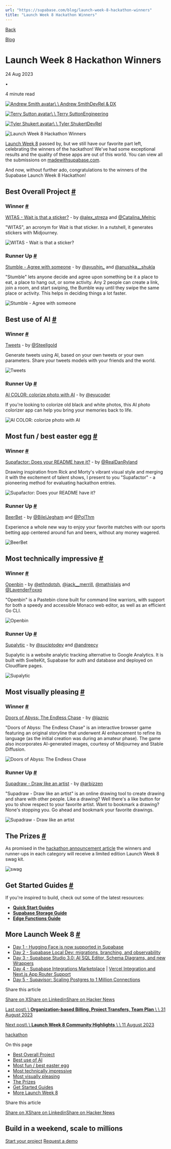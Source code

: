 ```yaml
---
url: "https://supabase.com/blog/launch-week-8-hackathon-winners"
title: "Launch Week 8 Hackathon Winners"
---
```


[Back](https://supabase.com/blog)

[Blog](https://supabase.com/blog)

# Launch Week 8 Hackathon Winners

24 Aug 2023

•

4 minute read

[![Andrew Smith avatar](https://supabase.com/_next/image?url=https%3A%2F%2Fgithub.com%2Fsilentworks.png&w=96&q=75&dpl=dpl_7FY8EmFQ6G3YqautJ4Fvh1viLnvu)\\
\\
Andrew SmithDevRel & DX](https://github.com/silentworks)

[![Terry Sutton avatar](https://supabase.com/_next/image?url=https%3A%2F%2Fgithub.com%2Fsaltcod.png&w=96&q=75&dpl=dpl_7FY8EmFQ6G3YqautJ4Fvh1viLnvu)\\
\\
Terry SuttonEngineering](https://github.com/saltcod)

[![Tyler Shukert avatar](https://supabase.com/_next/image?url=https%3A%2F%2Fgithub.com%2Fdshukertjr.png&w=96&q=75&dpl=dpl_7FY8EmFQ6G3YqautJ4Fvh1viLnvu)\\
\\
Tyler ShukertDevRel](https://twitter.com/dshukertjr)

![Launch Week 8 Hackathon Winners](https://supabase.com/_next/image?url=%2Fimages%2Fblog%2Flw8-hackathon-winners%2Fhackathon-winners.png&w=3840&q=100&dpl=dpl_7FY8EmFQ6G3YqautJ4Fvh1viLnvu)

[Launch Week 8](https://supabase.com/launch-week) passed by, but we still have our favorite part left, celebrating the winners of the hackathon! We've had some exceptional results and the quality of these apps are out of this world. You can view all the submissions on [madewithsupabase.com](https://www.madewithsupabase.com/).

And now, without further ado, congratulations to the winners of the Supabase Launch Week 8 Hackathon!

## Best Overall Project [\#](https://supabase.com/blog/launch-week-8-hackathon-winners\#best-overall-project)

### Winner [\#](https://supabase.com/blog/launch-week-8-hackathon-winners\#winner)

[WITAS - Wait is that a sticker?](https://github.com/alex-streza/witas) \- by [@alex\_streza](https://twitter.com/alex_streza) and [@Catalina\_Melnic](https://twitter.com/Catalina_Melnic)

"WITAS", an acronym for Wait is that sticker. In a nutshell, it generates stickers with Midjourney.

![WITAS - Wait is that a sticker?](https://supabase.com/_next/image?url=%2Fimages%2Fblog%2Flw8-hackathon-winners%2Flw8-hackathon-3.jpg&w=3840&q=75&dpl=dpl_7FY8EmFQ6G3YqautJ4Fvh1viLnvu)

### Runner Up [\#](https://supabase.com/blog/launch-week-8-hackathon-winners\#runner-up)

[Stumble - Agree with someone](https://github.com/devkrafts/Stumble-more-like-bumble) \- by [@ayushjn\_](https://twitter.com/ayushjn_) and [@anushka\_\_shukla](https://twitter.com/anushka__shukla)

"Stumble" lets anyone decide and agree upon something be it a place to eat, a place to hang out, or some activity. Any 2 people can create a link, join a room, and start swiping, the Bumble way until they swipe the same place or activity. This helps in deciding things a lot faster.

![Stumble - Agree with someone](https://supabase.com/_next/image?url=%2Fimages%2Fblog%2Flw8-hackathon-winners%2Flw8-hackathon-9.jpg&w=3840&q=75&dpl=dpl_7FY8EmFQ6G3YqautJ4Fvh1viLnvu)

## Best use of AI [\#](https://supabase.com/blog/launch-week-8-hackathon-winners\#best-use-of-ai)

### Winner [\#](https://supabase.com/blog/launch-week-8-hackathon-winners\#winner-1)

[Tweets](https://github.com/Steellgold/tweeets) \- by [@Steellgold](https://twitter.com/Steellgold)

Generate tweets using AI, based on your own tweets or your own parameters. Share your tweets models with your friends and the world.

![Tweets](https://supabase.com/_next/image?url=%2Fimages%2Fblog%2Flw8-hackathon-winners%2Flw8-hackathon.jpg&w=3840&q=75&dpl=dpl_7FY8EmFQ6G3YqautJ4Fvh1viLnvu)

### Runner Up [\#](https://supabase.com/blog/launch-week-8-hackathon-winners\#runner-up-1)

[AI COLOR: colorize photo with AI](https://github.com/EyuCoder/aicolor) \- by [@eyucoder](https://twitter.com/eyucoder)

If you're looking to colorize old black and white photos, this AI photo colorizer app can help you bring your memories back to life.

![AI COLOR: colorize photo with AI](https://supabase.com/_next/image?url=%2Fimages%2Fblog%2Flw8-hackathon-winners%2Flw8-hackathon-4.jpg&w=3840&q=75&dpl=dpl_7FY8EmFQ6G3YqautJ4Fvh1viLnvu)

## Most fun / best easter egg [\#](https://supabase.com/blog/launch-week-8-hackathon-winners\#most-fun--best-easter-egg)

### Winner [\#](https://supabase.com/blog/launch-week-8-hackathon-winners\#winner-2)

[Supafactor: Does your README have it?](https://github.com/danryland/supafactor) \- by [@RealDanRyland](https://twitter.com/realdanryland)

Drawing inspiration from Rick and Morty's vibrant visual style and merging it with the excitement of talent shows, I present to you "Supafactor" - a pioneering method for evaluating hackathon entries.

![Supafactor: Does your README have it?](https://supabase.com/_next/image?url=%2Fimages%2Fblog%2Flw8-hackathon-winners%2Flw8-hackathon-6.jpg&w=3840&q=75&dpl=dpl_7FY8EmFQ6G3YqautJ4Fvh1viLnvu)

### Runner Up [\#](https://supabase.com/blog/launch-week-8-hackathon-winners\#runner-up-2)

[BeerBet](https://github.com/ChouquetteCorp/beerbet) \- by [@BilelJegham](https://twitter.com/BilelJegham) and [@PolThm](https://github.com/PolThm)

Experience a whole new way to enjoy your favorite matches with our sports betting app centered around fun and beers, without any money wagered.

![BeerBet](https://supabase.com/_next/image?url=%2Fimages%2Fblog%2Flw8-hackathon-winners%2Flw8-hackathon-7.jpg&w=3840&q=75&dpl=dpl_7FY8EmFQ6G3YqautJ4Fvh1viLnvu)

## Most technically impressive [\#](https://supabase.com/blog/launch-week-8-hackathon-winners\#most-technically-impressive)

### Winner [\#](https://supabase.com/blog/launch-week-8-hackathon-winners\#winner-3)

[Openbin](https://github.com/ethndotsh/openbin) \- by [@ethndotsh](https://github.com/ethndotsh), [@jack\_\_merrill](https://twitter.com/jack__merrill), [@mathislajs](https://twitter.com/mathislajs) and [@LavenderFoxxo](https://github.com/LavenderFoxxo)

"Openbin" is a Pastebin clone built for command line warriors, with support for both a speedy and accessible Monaco web editor, as well as an efficient Go CLI.

![Openbin](https://supabase.com/_next/image?url=%2Fimages%2Fblog%2Flw8-hackathon-winners%2Flw8-hackathon-1.jpg&w=3840&q=75&dpl=dpl_7FY8EmFQ6G3YqautJ4Fvh1viLnvu)

### Runner Up [\#](https://supabase.com/blog/launch-week-8-hackathon-winners\#runner-up-3)

[Supalytic](https://github.com/suciptoid/supalytic) \- by [@suciptodev](https://twitter.com/suciptodev) and [@andreecy](https://github.com/andreecy)

Supalytic is a website analytic tracking alternative to Google Analytics. It is built with SvelteKit, Supabase for auth and database and deployed on Cloudflare pages.

![Supalytic](https://supabase.com/_next/image?url=%2Fimages%2Fblog%2Flw8-hackathon-winners%2Flw8-hackathon-5.jpg&w=3840&q=75&dpl=dpl_7FY8EmFQ6G3YqautJ4Fvh1viLnvu)

## Most visually pleasing [\#](https://supabase.com/blog/launch-week-8-hackathon-winners\#most-visually-pleasing)

### Winner [\#](https://supabase.com/blog/launch-week-8-hackathon-winners\#winner-4)

[Doors of Abyss: The Endless Chase](https://github.com/laznic/doors-of-abyss/) \- by [@laznic](https://twitter.com/laznic)

"Doors of Abyss: The Endless Chase" is an interactive browser game featuring an original storyline that underwent AI enhancement to refine its language (as the initial creation was during an amateur phase). The game also incorporates AI-generated images, courtesy of Midjourney and Stable Diffusion.

![Doors of Abyss: The Endless Chase](https://supabase.com/_next/image?url=%2Fimages%2Fblog%2Flw8-hackathon-winners%2Flw8-hackathon-8.jpg&w=3840&q=75&dpl=dpl_7FY8EmFQ6G3YqautJ4Fvh1viLnvu)

### Runner Up [\#](https://supabase.com/blog/launch-week-8-hackathon-winners\#runner-up-4)

[Supadraw - Draw like an artist](https://github.com/arbizen/supadraw) \- by [@arbizzen](https://twitter.com/arbizzen)

"Supadraw - Draw like an artist" is an online drawing tool to create drawing and share with other people. Like a drawing? Well there's a like button for you to show respect to your favorite artist. Want to bookmark a drawing? None's stopping you. Go ahead and bookmark your favorite drawings.

![Supadraw - Draw like an artist](https://supabase.com/_next/image?url=%2Fimages%2Fblog%2Flw8-hackathon-winners%2Flw8-hackathon-2.jpg&w=3840&q=75&dpl=dpl_7FY8EmFQ6G3YqautJ4Fvh1viLnvu)

## The Prizes [\#](https://supabase.com/blog/launch-week-8-hackathon-winners\#the-prizes)

As promised in the [hackathon announcement article](https://supabase.com/blog/supabase-lw8-hackathon) the winners and runner-ups in each category will receive a limited edition Launch Week 8 swag kit.

![swag](https://supabase.com/_next/image?url=%2Fimages%2Fblog%2Flw8-hackathon%2Fswag.png&w=3840&q=75&dpl=dpl_7FY8EmFQ6G3YqautJ4Fvh1viLnvu)

## Get Started Guides [\#](https://supabase.com/blog/launch-week-8-hackathon-winners\#get-started-guides)

If you're inspired to build, check out some of the latest resources:

- **[Quick Start Guides](https://supabase.com/docs/guides/getting-started)**
- **[Supabase Storage Guide](https://supabase.com/docs/guides/storage)**
- **[Edge Functions Guide](https://supabase.com/docs/guides/functions)**

## More Launch Week 8 [\#](https://supabase.com/blog/launch-week-8-hackathon-winners\#more-launch-week-8)

- [Day 1 - Hugging Face is now supported in Supabase](https://supabase.com/blog/hugging-face-supabase)
- [Day 2 - Supabase Local Dev: migrations, branching, and observability](https://supabase.com/blog/supabase-local-dev)
- [Day 3 - Supabase Studio 3.0: AI SQL Editor, Schema Diagrams, and new Wrappers](https://supabase.com/blog/supabase-studio-3-0)
- [Day 4 - Supabase Integrations Marketplace](https://supabase.com/blog/supabase-integrations-marketplace) \| [Vercel Integration and Next.js App Router Support](https://supabase.com/blog/using-supabase-with-vercel)
- [Day 5 - Supavisor: Scaling Postgres to 1 Million Connections](https://supabase.com/blog/supavisor-1-million)

Share this article

[Share on X](https://twitter.com/intent/tweet?url=https%3A%2F%2Fsupabase.com%2Fblog%2Flaunch-week-8-hackathon-winners&text=Launch%20Week%208%20Hackathon%20Winners)[Share on Linkedin](https://www.linkedin.com/shareArticle?url=https%3A%2F%2Fsupabase.com%2Fblog%2Flaunch-week-8-hackathon-winners&text=Launch%20Week%208%20Hackathon%20Winners)[Share on Hacker News](https://news.ycombinator.com/submitlink?u=https%3A%2F%2Fsupabase.com%2Fblog%2Flaunch-week-8-hackathon-winners&t=Launch%20Week%208%20Hackathon%20Winners)

[Last post\\
\\
**Organization-based Billing, Project Transfers, Team Plan** \\
\\
31 August 2023](https://supabase.com/blog/organization-based-billing)

[Next post\\
\\
**Launch Week 8 Community Highlights** \\
\\
11 August 2023](https://supabase.com/blog/launch-week-8-community-highlights)

[hackathon](https://supabase.com/blog/tags/hackathon)

On this page

- [Best Overall Project](https://supabase.com/blog/launch-week-8-hackathon-winners#best-overall-project)
- [Best use of AI](https://supabase.com/blog/launch-week-8-hackathon-winners#best-use-of-ai)
- [Most fun / best easter egg](https://supabase.com/blog/launch-week-8-hackathon-winners#most-fun--best-easter-egg)
- [Most technically impressive](https://supabase.com/blog/launch-week-8-hackathon-winners#most-technically-impressive)
- [Most visually pleasing](https://supabase.com/blog/launch-week-8-hackathon-winners#most-visually-pleasing)
- [The Prizes](https://supabase.com/blog/launch-week-8-hackathon-winners#the-prizes)
- [Get Started Guides](https://supabase.com/blog/launch-week-8-hackathon-winners#get-started-guides)
- [More Launch Week 8](https://supabase.com/blog/launch-week-8-hackathon-winners#more-launch-week-8)

Share this article

[Share on X](https://twitter.com/intent/tweet?url=https%3A%2F%2Fsupabase.com%2Fblog%2Flaunch-week-8-hackathon-winners&text=Launch%20Week%208%20Hackathon%20Winners)[Share on Linkedin](https://www.linkedin.com/shareArticle?url=https%3A%2F%2Fsupabase.com%2Fblog%2Flaunch-week-8-hackathon-winners&text=Launch%20Week%208%20Hackathon%20Winners)[Share on Hacker News](https://news.ycombinator.com/submitlink?u=https%3A%2F%2Fsupabase.com%2Fblog%2Flaunch-week-8-hackathon-winners&t=Launch%20Week%208%20Hackathon%20Winners)

## Build in a weekend, scale to millions

[Start your project](https://supabase.com/dashboard) [Request a demo](https://supabase.com/contact/sales)